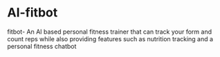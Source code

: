 # AI-fitbot
fitbot- An AI based personal fitness trainer that can track your form and count reps while also providing features such as nutrition tracking and a personal fitness chatbot
